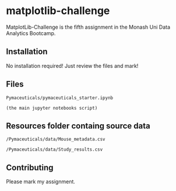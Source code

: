 # matplotlib-challenge

MatplotLib-Challenge is the fifth assignment in the Monash Uni Data Analytics Bootcamp.

## Installation
No installation required! Just review the files and mark!

## Files
    Pymaceuticals/pymaceuticals_starter.ipynb

`(the main jupyter notebooks script)`

## Resources folder containg source data
    /Pymaceuticals/data/Mouse_metadata.csv

    /Pymaceuticals/data/Study_results.csv

## Contributing
Please mark my assignment.